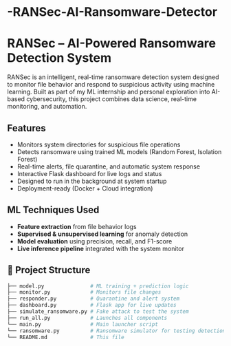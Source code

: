 # -RANSec-AI-Ransomware-Detector


#  RANSec – AI-Powered Ransomware Detection System

RANSec is an intelligent, real-time ransomware detection system designed to monitor file behavior and respond to suspicious activity using machine learning. Built as part of my ML internship and personal exploration into AI-based cybersecurity, this project combines data science, real-time monitoring, and automation.

##  Features

-  Monitors system directories for suspicious file operations
-  Detects ransomware using trained ML models (Random Forest, Isolation Forest)
-  Real-time alerts, file quarantine, and automatic system response
-  Interactive Flask dashboard for live logs and status
-  Designed to run in the background at system startup
-  Deployment-ready (Docker + Cloud integration)

##  ML Techniques Used

- **Feature extraction** from file behavior logs
- **Supervised & unsupervised learning** for anomaly detection
- **Model evaluation** using precision, recall, and F1-score
- **Live inference pipeline** integrated with the system monitor




## 📂 Project Structure

```bash
├── model.py               # ML training + prediction logic
├── monitor.py             # Monitors file changes
├── responder.py           # Quarantine and alert system
├── dashboard.py           # Flask app for live updates
├── simulate_ransomware.py # Fake attack to test the system
├── run_all.py             # Launches all components
└── main.py                # Main launcher script
└── ransomware.py          # Ransomware simulator for testing detection
└── README.md              # This file

